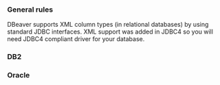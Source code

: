 ### General rules
DBeaver supports XML column types (in relational databases) by using standard JDBC interfaces.
XML support was added in JDBC4 so you will need JDBC4 compliant driver for your database.

### DB2

### Oracle